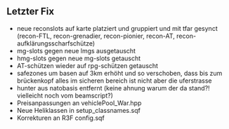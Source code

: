 ## Letzter Fix
- neue reconslots auf karte platziert und gruppiert und mit tfar gesynct (recon-FTL, recon-grenadier, recon-pionier, recon-AT, recon-aufklärungsscharfschütze)
- mg-slots gegen neue lmgs ausgetauscht
- hmg-slots gegen neue mg-slots getauscht
- AT-schützen wieder auf rpg-schützen getauscht
- safezones um basen auf 3km erhöht und so verschoben, dass bis zum brückenkopf alles im sicheren bereich ist nicht aber die uferstrasse
- hunter aus natobasis entfernt (keine ahnung warum der da stand?! vielleicht noch vom beamscript?)
- Preisanpassungen an vehiclePool_War.hpp
- Neue Heliklassen in setup_classnames.sqf
- Korrekturen an R3F config.sqf
